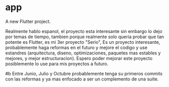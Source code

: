 # app

A new Flutter project.

Realmente hablo espanol, el proyecto esta interesante sin embargo lo dejo por temas de tiempo, tambien porque realmente solo queria probar que tan potente es Flutter, es mi 3er proyecto "Serio", Es un proyecto interesante, probablemente haga reformas en el futuro y mejore el codigo y use estandres (arquitectura, diseno, optimizaciones, paquetes mas estables y mejores, y mejor estructuracion). Espero poder mejorar este proyecto posiblemente lo use para mis proyectos a futuro.

#b Entre Junio, Julio y Octubre probablemente tenga su primeros commits con las reformas y ya mas enfocado a ser un complemento de una suite.
